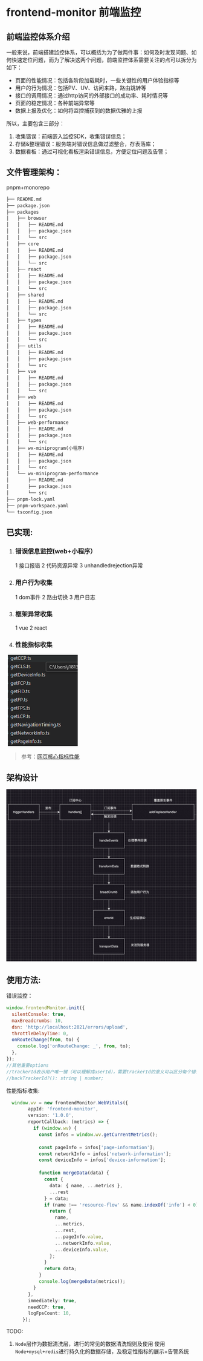 # frontend-monitor 前端监控

## 前端监控体系介绍

一般来说，前端搭建监控体系，可以概括为为了做两件事：如何及时发现问题、如何快速定位问题，而为了解决这两个问题，前端监控体系需要关注的点可以拆分为如下：

- 页面的性能情况：包括各阶段加载耗时，一些关键性的用户体验指标等
- 用户的行为情况：包括PV、UV、访问来路，路由跳转等
- 接口的调用情况：通过http访问的外部接口的成功率、耗时情况等
- 页面的稳定情况：各种前端异常等
- 数据上报及优化：如何将监控捕获到的数据优雅的上报

所以，主要包含三部分：

1. 收集错误：前端嵌入监控SDK，收集错误信息；
2. 存储&整理错误：服务端对错误信息做过滤整合，存表落库；
3. 数据看板：通过可视化看板渲染错误信息，方便定位问题及告警；

## 文件管理架构：

pnpm+monorepo

```Markdown
├── README.md
├── package.json
├── packages
│   ├── browser
│   │   ├── README.md
│   │   ├── package.json
│   │   └── src
│   ├── core
│   │   ├── README.md
│   │   ├── package.json
│   │   └── src
│   ├── react
│   │   ├── README.md
│   │   ├── package.json
│   │   └── src
│   ├── shared
│   │   ├── README.md
│   │   ├── package.json
│   │   └── src
│   ├── types
│   │   ├── README.md
│   │   ├── package.json
│   │   └── src
│   ├── utils
│   │   ├── README.md
│   │   ├── package.json
│   │   └── src
│   ├── vue
│   │   ├── README.md
│   │   ├── package.json
│   │   └── src
│   ├── web
│   │   ├── README.md
│   │   ├── package.json
│   │   └── src
│   ├── web-performance
│   │   ├── README.md
│   │   ├── package.json
│   │   └── src
│   ├── wx-miniprogram(小程序)
│   │   ├── README.md
│   │   ├── package.json
│   │   └── src
│   └── wx-miniprogram-performance
│       ├── README.md
│       ├── package.json
│       └── src
├── pnpm-lock.yaml
├── pnpm-workspace.yaml
└── tsconfig.json
```

## 已实现:

1. ### 错误信息监控(web+小程序）

   1 接口报错 2 代码资源异常 3 unhandledrejection异常

2. ### 用户行为收集

   1 dom事件 2 路由切换 3 用户日志

3. ### 框架异常收集

   1 vue 2 react

4. ### 性能指标收集

​	![image-20240825185102010](imgs/image-20240825185102010.png)

> 参考：[网页核心指标性能](https://web.dev/articles/vitals?hl=zh-cn)

## 架构设计

![image](imgs/image.png)

## 使用方法:

错误监控：

```javascript
window.frontendMonitor.init({
  silentConsole: true,
  maxBreadcrumbs: 10,
  dsn: 'http://localhost:2021/errors/upload',
  throttleDelayTime: 0,
  onRouteChange(from, to) {
    console.log('onRouteChange: _', from, to);
  },
});
//其他重要options
//trackerId表示用户唯一键（可以理解成userId），需要trackerId的意义可以区分每个错误影响的用户数量
//backTrackerId?(): string | number;
```

性能指标收集:

```typescript
  window.wv = new frontendMonitor.WebVitals({
        appId: 'frontend-monitor',
        version: '1.0.0',
        reportCallback: (metrics) => {
          if (window.wv) {
            const infos = window.wv.getCurrentMetrics();

            const pageInfo = infos['page-information'];
            const networkInfo = infos['network-information'];
            const deviceInfo = infos['device-information'];

            function mergeData(data) {
              const {
                data: { name, ...metrics },
                ...rest
              } = data;
              if (name !== 'resource-flow' && name.indexOf('info') < 0) {
                return {
                  name,
                  ...metrics,
                  ...rest,
                  ...pageInfo.value,
                  ...networkInfo.value,
                  ...deviceInfo.value,
                };
              }
              return data;
            }
            console.log(mergeData(metrics));
          }
        },
        immediately: true,
        needCCP: true,
        logFpsCount: 10,
      });

```

TODO:

1. `Node`层作为数据清洗层，进行的常见的数据清洗规则及使用 使用`Node+mysql+redis`进行持久化的数据存储，及稳定性指标的展示+告警系统
<!-- 2. JSON`录屏`监控报警+`sourcemap`定位源码+采样判断白屏
3. 多端适配(RN 小程序 web) -->

